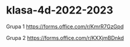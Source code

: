 # klasa-4d-2022-2023


Grupa 1
https://forms.office.com/r/KmrR7GzGpd

Grupa 2 
https://forms.office.com/r/KXXjmBDnkd
